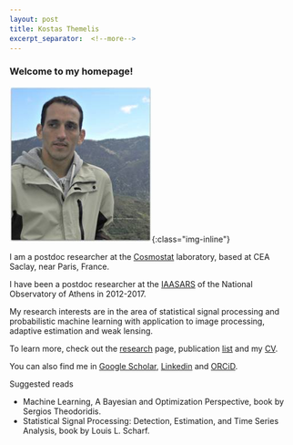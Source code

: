 ```yaml
---
layout: post
title: Kostas Themelis
excerpt_separator:  <!--more-->
---
```


### Welcome to my homepage!


![me](/images/dscn2366_2_.jpg){:class="img-inline"}

I am a postdoc researcher at the [Cosmostat](http://www.cosmostat.org/) laboratory, based at CEA Saclay, near Paris, France. 

I have been a postdoc researcher at the [IAASARS](https://www.astro.noa.gr/en/main/) of the National Observatory of Athens in 2012-2017.

My research interests are in the area of statistical signal processing and probabilistic machine learning with application to image processing, adaptive estimation and weak lensing.

To learn more, check out the [research](https://themelis.github.io/research.html "research") page, publication [list](https://themelis.github.io/publications.html "pubs") and my [CV]( https://themelis.github.io/shortbio.html "contact").

You can also find me in [Google Scholar](http://scholar.google.gr/citations?user=q6vZ-pwAAAAJ&hl=en "scholar"), [Linkedin](http://www.linkedin.com/pub/konstantinos-themelis/13/625/266 "linkedin") and [ORCiD](http://orcid.org/0000-0002-0090-4312 "ORCiD").

Suggested reads

* Machine Learning, A Bayesian and Optimization Perspective, book by Sergios Theodoridis.
* Statistical Signal Processing: Detection, Estimation, and Time Series Analysis, book by Louis L. Scharf.
